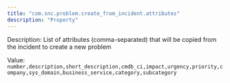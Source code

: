 ```yaml
---
title: "com.snc.problem.create_from_incident.attributes"
description: "Property"
---
```


Description: List of attributes (comma-separated) that will be copied from the incident to create a new problem

Value: `number,description,short_description,cmdb_ci,impact,urgency,priority,company,sys_domain,business_service,category,subcategory`